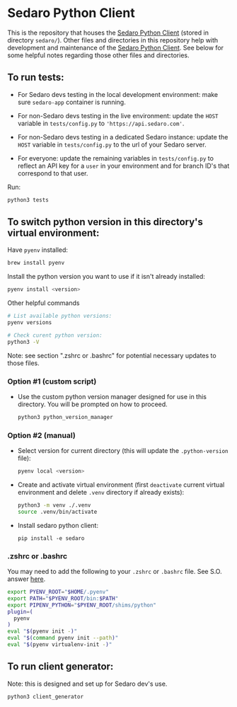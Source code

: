 # Sedaro Python Client

This is the repository that houses the [Sedaro Python Client](sedaro/README.md) (stored in directory `sedaro/`). Other files and directories in this repository help with development and maintenance of the [Sedaro Python Client](sedaro/README.md). See below for some helpful notes regarding those other files and directories.

## To run tests:

- For Sedaro devs testing in the local development environment: make sure `sedaro-app` container is running.

- For non-Sedaro devs testing in the live environment: update the `HOST` variable in `tests/config.py` to `'https://api.sedaro.com'`.

- For non-Sedaro devs testing in a dedicated Sedaro instance: update the `HOST` variable in `tests/config.py` to the url of your Sedaro server.

- For everyone: update the remaining variables in `tests/config.py` to reflect an API key for a `user` in your environment and for branch ID's that correspond to that user.

Run:

```zsh
python3 tests
```

## To switch python version in this directory's virtual environment:

Have `pyenv` installed:

```zsh
brew install pyenv
```

Install the python version you want to use if it isn't already installed:

```zsh
pyenv install <version>
```

Other helpful commands

```zsh
# List available python versions:
pyenv versions

# Check curent python version:
python3 -V
```

Note: see section ".zshrc or .bashrc" for potential necessary updates to those files.

### Option #1 (custom script)

- Use the custom python version manager designed for use in this directory. You will be prompted on how to proceed.

  ```zsh
  python3 python_version_manager
  ```

### Option #2 (manual)

- Select version for current directory (this will update the `.python-version` file):

  ```zsh
  pyenv local <version>
  ```

- Create and activate virtual environment (first `deactivate` current virtual environment and delete `.venv` directory if already exists):

  ```zsh
  python3 -m venv ./.venv
  source .venv/bin/activate
  ```

- Install sedaro python client:

  ```
  pip install -e sedaro
  ```

### .zshrc or .bashrc

You may need to add the following to your `.zshrc` or `.bashrc` file. See S.O. answer [here](https://stackoverflow.com/a/71364553/16448566).

```zsh
export PYENV_ROOT="$HOME/.pyenv"
export PATH="$PYENV_ROOT/bin:$PATH"
export PIPENV_PYTHON="$PYENV_ROOT/shims/python"
plugin=(
  pyenv
)
eval "$(pyenv init -)"
eval "$(command pyenv init --path)"
eval "$(pyenv virtualenv-init -)"
```

## To run client generator:

Note: this is designed and set up for Sedaro dev's use.

```zsh
python3 client_generator
```
